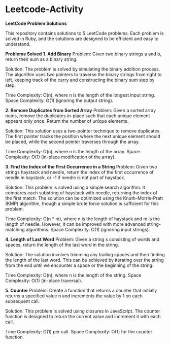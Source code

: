 # Leetcode-Activity

**LeetCode Problem Solutions**

This repository contains solutions to 5 LeetCode problems. Each problem is solved in Ruby, and the solutions are designed to be efficient and easy to understand.

**Problems Solved**
**1. Add Binary**
Problem: Given two binary strings a and b, return their sum as a binary string.

Solution: The problem is solved by simulating the binary addition process. The algorithm uses two pointers to traverse the binary strings from right to left, keeping track of the carry and constructing the binary sum step by step.

Time Complexity: O(n), where n is the length of the longest input string. Space Complexity: O(1) (ignoring the output string).

**2. Remove Duplicates from Sorted Array**
Problem: Given a sorted array nums, remove the duplicates in-place such that each unique element appears only once. Return the number of unique elements.

Solution: This solution uses a two-pointer technique to remove duplicates. The first pointer tracks the position where the next unique element should be placed, while the second pointer traverses through the array.

Time Complexity: O(n), where n is the length of the array. Space Complexity: O(1) (in-place modification of the array).

**3. Find the Index of the First Occurrence in a String**
Problem: Given two strings haystack and needle, return the index of the first occurrence of needle in haystack, or -1 if needle is not part of haystack.

Solution: This problem is solved using a simple search algorithm. It compares each substring of haystack with needle, returning the index of the first match. The solution can be optimized using the Knuth-Morris-Pratt (KMP) algorithm, though a simple brute force solution is sufficient for this problem.

Time Complexity: O(n * m), where n is the length of haystack and m is the length of needle. However, it can be improved with more advanced string-matching algorithms. Space Complexity: O(1) (ignoring input strings).

**4. Length of Last Word**
Problem: Given a string s consisting of words and spaces, return the length of the last word in the string.

Solution: The solution involves trimming any trailing spaces and then finding the length of the last word. This can be achieved by iterating over the string from the end until we encounter a space or the beginning of the string.

Time Complexity: O(n), where n is the length of the string. Space Complexity: O(1) (in-place traversal).

**5. Counter**
Problem: Create a function that returns a counter that initially returns a specified value n and increments the value by 1 on each subsequent call.

Solution: This problem is solved using closures in JavaScript. The counter function is designed to return the current value and increment it with each call.

Time Complexity: O(1) per call. Space Complexity: O(1) for the counter function.

